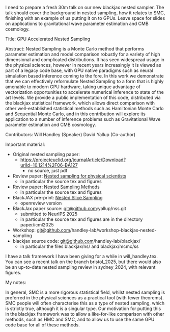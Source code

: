 I need to prepare a fresh 30m talk on our new blackjax nested sampler.
The talk should cover the background in nested sampling, how it relates to SMC, finishing with an example of us putting it on to GPUs. Leave space for slides on applications to gravitational wave parameter estimation and CMB cosmology.

Title: GPU Accelerated Nested Sampling

Abstract: Nested Sampling is a Monte Carlo method that performs parameter estimation and model comparison robustly for a variety of high dimensional and complicated distributions. It has seen widespread usage in the physical sciences, however in recent years increasingly it is viewed as part of a legacy code base, with GPU native paradigms such as neural simulation based inference coming to the fore. In this work we demonstrate that we can effectively reformulate Nested Sampling to a form that is highly amenable to modern GPU hardware, taking unique advantage of vectorization opportunities to accelerate numerical inference to state of the art levels. We provide a public implementation of this code, distributed via the blackjax statistical framework, which allows direct comparison with other well-established statistical methods such as Hamiltonian Monte Carlo and Sequential Monte Carlo, and in this contribution will explore its application to a number of inference problems such as Gravitational Wave parameter estimation and CMB cosmology.

Contributors:
Will Handley (Speaker)
David Yallup (Co-author)

Important material:
- Original nested sampling paper:
  - https://projecteuclid.org/journalArticle/Download?urlId=10.1214%2F06-BA127
    - no source, just pdf 
- Review paper: [Nested sampling for physical scientists](https://arxiv.org/abs/2205.15570)
  - in particular the source tex and figures 
- Review paper: [Nested Sampling Methods](https://arxiv.org/abs/2101.09675)
  - in particular the source tex and figures 
- BlackJAX pre-print: [Nested Slice Sampling](https://openreview.net/forum?id=ekbkMSuPo4)
  - openreview version 
- BlackJax paper source: git@github.com:yallup/nss.git
  - submitted to NeurIPS 2025 
  - in particular the source tex and figures are in the directory paper/icml2025
- Workshop: git@github.com/handley-lab/workshop-blackjax-nested-sampling
- blackjax source code: git@github.com/handley-lab/blackjax/
  - in particular the files blackjax/ns/ and blackjax/mcmc/ss 

I have a talk framework I have been giving for a while in will_handley.tex. 
You can see a recent talk on the branch bristol_2025, but there would also be an up-to-date nested sampling review in sydney_2024, with relevant figures.

My notes:

In general, SMC is a more rigorous statistical field, whilst nested sampling is preferred in the physical sciences as a practical tool (with fewer theorems).
SMC people will often characterise this as a type of nested sampling, which is strictly true, although it is a singular type.
Our motivation for putting this in the blackjax framework was to allow a like-for-like comparison with other methods, such as HMC and SMC, and to allow us to use the same GPU code base for all of these methods.
